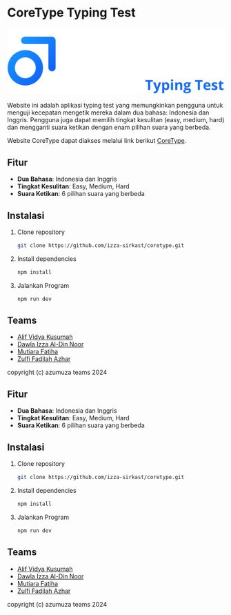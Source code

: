 # CoreType Typing Test

![CoreType Logo](public/CoreType.svg)

Website ini adalah aplikasi typing test yang memungkinkan pengguna untuk menguji kecepatan mengetik mereka dalam dua bahasa: Indonesia dan Inggris. Pengguna juga dapat memilih tingkat kesulitan (easy, medium, hard) dan mengganti suara ketikan dengan enam pilihan suara yang berbeda.

Website CoreType dapat diakses melalui link berikut [CoreType](https://coretype.vercel.app/).

## Fitur

- **Dua Bahasa**: Indonesia dan Inggris
- **Tingkat Kesulitan**: Easy, Medium, Hard
- **Suara Ketikan**: 6 pilihan suara yang berbeda

## Instalasi

1. Clone repository
   ```bash
   git clone https://github.com/izza-sirkast/coretype.git
   ```
2. Install dependencies
   ```bash
   npm install
   ```
3. Jalankan Program
   ```bash
   npm run dev
   ```

## Teams

- [Alif Vidya Kusumah](https://github.com/AlifViku)
- [Dawla Izza Al-Din Noor](https://github.com/Mutiaraftha)
- [Mutiara Fatiha](https://github.com/izza-sirkast)
- [Zulfi Fadilah Azhar](https://github.com/ZulfiFazhar)

copyright (c) azumuza teams 2024

## Fitur

- **Dua Bahasa**: Indonesia dan Inggris
- **Tingkat Kesulitan**: Easy, Medium, Hard
- **Suara Ketikan**: 6 pilihan suara yang berbeda

## Instalasi

1. Clone repository
   ```bash
   git clone https://github.com/izza-sirkast/coretype.git
   ```
2. Install dependencies
   ```bash
   npm install
   ```
3. Jalankan Program
   ```bash
   npm run dev
   ```

## Teams

- [Alif Vidya Kusumah](https://github.com/AlifViku)
- [Dawla Izza Al-Din Noor](https://github.com/Mutiaraftha)
- [Mutiara Fatiha](https://github.com/izza-sirkast)
- [Zulfi Fadilah Azhar](https://github.com/ZulfiFazhar)

copyright (c) azumuza teams 2024
